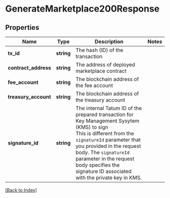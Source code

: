 # GenerateMarketplace200Response

## Properties

Name | Type | Description | Notes
------------ | ------------- | ------------- | -------------
**tx_id** | **string** | The hash (ID) of the transaction |
**contract_address** | **string** | The address of deployed marketplace contract |
**fee_account** | **string** | The blockchain address of the fee account |
**treasury_account** | **string** | The blockchain address of the treasury account |
**signature_id** | **string** | The internal Tatum ID of the prepared transaction for Key Management Sysytem (KMS) to sign<br/>This is different from the <code>signatureId</code> parameter that you provided in the request body. The <code>signatureId</code> parameter in the request body specifies the signature ID associated with the private key in KMS. |

[[Back to Index]](../index.md)
